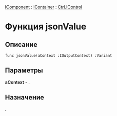 ﻿---
Link: Com.Ctrl.IControl.@jsonValue
---

[IComponent](topic:Com.Custom.ComClasses.IComponent.Default) :
[IContainer](topic:Com.Custom.ComClasses.IContainer.Default) :
[Ctrl.IControl](Default)

# Функция jsonValue

## Описание

    func jsonValue(aContext :IOutputContext) :Variant

## Параметры

**aContext** - .

## Назначение

.



